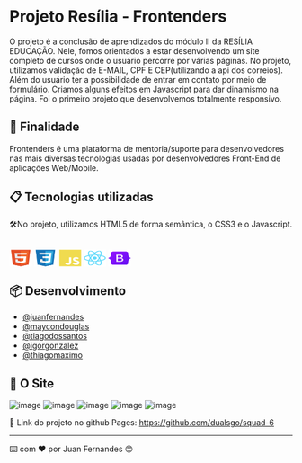 # Projeto Resília - Frontenders

O projeto é a conclusão de aprendizados do módulo II da RESÍLIA EDUCAÇÃO. Nele, fomos orientados a estar desenvolvendo um site completo de cursos onde o usuário percorre por várias páginas. No projeto, utilizamos validação de E-MAIL, CPF E CEP(utilizando a api dos correios).
Além do usuário ter a possibilidade de entrar em contato por meio de formulário. Criamos alguns efeitos em Javascript para dar dinamismo na página.
Foi o primeiro projeto que desenvolvemos totalmente responsivo.

## 🚀 Finalidade

Frontenders é uma plataforma de mentoria/suporte para desenvolvedores nas mais diversas tecnologias usadas por desenvolvedores Front-End de aplicações Web/Mobile.


## 📋 Tecnologias utilizadas

🛠️No projeto, utilizamos HTML5 de forma semântica, o CSS3 e o Javascript.
<div style="display: inline_block"><br>
<img align="center" alt="Will-HTML" height="30" width="40" src="https://raw.githubusercontent.com/devicons/devicon/master/icons/html5/html5-original.svg">
<img align="center" alt="Will-CSS" height="30" width="40" src="https://raw.githubusercontent.com/devicons/devicon/master/icons/css3/css3-original.svg">
<img align="center" alt="Will-Js" height="30" width="40" src="https://raw.githubusercontent.com/devicons/devicon/master/icons/javascript/javascript-plain.svg">
<img align="center" alt="Will-Js" height="30" width="40" src=" https://github.com/devicons/devicon/blob/master/icons/react/react-original.svg">
<img align="center" alt="Will-Js" height="30" width="40" src=" https://github.com/devicons/devicon/blob/master/icons/bootstrap/bootstrap-original.svg">

</div>


## 📦 Desenvolvimento

- [@juanfernandes](https://www.github.com/juanjpf)
- [@maycondouglas](https://www.github.com/dualsgo)
- [@tiagodossantos](https://www.github.com/Tiago-S-Oliveira)
- [@igorgonzalez](https://www.github.com/igorgonzalez96)
- [@thiagomaximo](https://www.github.com/thiagomaximo94)


## 📄 O Site

![image](https://raw.githubusercontent.com/dualsgo/squad-6/main/src/images/home.png)
![image](https://raw.githubusercontent.com/dualsgo/squad-6/main/src/images/sobre.png)
![image](https://raw.githubusercontent.com/dualsgo/squad-6/main/src/images/funcionalidades.png)
![image](https://raw.githubusercontent.com/dualsgo/squad-6/main/src/images/contato.png)
![image](https://raw.githubusercontent.com/dualsgo/squad-6/main/src/images/footer.png)

📌 Link do projeto no github Pages: https://github.com/dualsgo/squad-6
 

---
⌨️ com ❤️ por Juan Fernandes 😊
